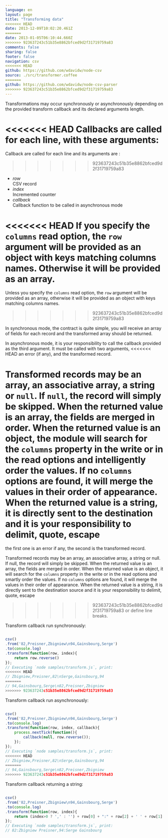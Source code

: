 ```yaml
---
language: en
layout: page
title: "Transforming data"
<<<<<<< HEAD
date: 2013-12-09T10:02:20.461Z
=======
date: 2013-01-05T06:10:44.660Z
>>>>>>> 923637243c51b35e8862bfced9d2f31719759a83
comments: false
sharing: false
footer: false
navigation: csv
<<<<<<< HEAD
github: https://github.com/wdavidw/node-csv
source: ./src/transformer.coffee
=======
github: https://github.com/wdavidw/node-csv-parser
>>>>>>> 923637243c51b35e8862bfced9d2f31719759a83
---
```



Transformations may occur synchronously or asynchronously depending
on the provided transform callback and its declared arguments length.

<<<<<<< HEAD
Callbacks are called for each line, with these arguments:    
=======
Callback are called for each line and its arguments are :    
>>>>>>> 923637243c51b35e8862bfced9d2f31719759a83

*   *row*   
  CSV record
*   *index*   
  Incremented counter
*   *callback*   
  Callback function to be called in asynchronous mode

<<<<<<< HEAD
If you specify the `columns` read option, the `row` argument will be 
provided as an object with keys matching columns names. Otherwise it
will be provided as an array.
=======
Unless you specify the `columns` read option, the `row` argument will be 
provided as an array, otherwise it will be provided as an object with keys 
matching columns names.
>>>>>>> 923637243c51b35e8862bfced9d2f31719759a83

In synchronous mode, the contract is quite simple, you will receive an array 
of fields for each record and the transformed array should be returned.

In asynchronous mode, it is your responsibility to call the callback 
provided as the third argument. It must be called with two arguments,
<<<<<<< HEAD
an error (if any), and the transformed record.

Transformed records may be an array, an associative array, a 
string or `null`. If `null`, the record will simply be skipped. When the
returned value is an array, the fields are merged in order. 
When the returned value is an object, the module will search for
the `columns` property in the write or in the read options and 
intelligently order the values. If no `columns` options are found, 
it will merge the values in their order of appearance. When the 
returned value is a string, it is directly sent to the destination 
and it is your responsibility to delimit, quote, escape 
=======
the first one is an error if any, the second is the transformed record.

Transformed records may be an array, an associative array, a 
string or null. If null, the record will simply be skipped. When the 
returned value is an array, the fields are merged in order. 
When the returned value is an object, it will search for 
the `columns` property in the write or in the read options and 
smartly order the values. If no `columns` options are found, 
it will merge the values in their order of appearance. When the 
returned value is a string, it is directly sent to the destination 
source and it is your responsibility to delimit, quote, escape 
>>>>>>> 923637243c51b35e8862bfced9d2f31719759a83
or define line breaks.

Transform callback run synchronously:

```javascript

csv()
.from('82,Preisner,Zbigniew\n94,Gainsbourg,Serge')
.to(console.log)
.transform(function(row, index){
    return row.reverse()
});
// Executing `node samples/transform.js`, print:
<<<<<<< HEAD
// Zbigniew,Preisner,82\nSerge,Gainsbourg,94
=======
// 94,Gainsbourg,Serge\n82,Preisner,Zbigniew
>>>>>>> 923637243c51b35e8862bfced9d2f31719759a83

```

Transform callback run asynchronously:

```javascript

csv()
.from('82,Preisner,Zbigniew\n94,Gainsbourg,Serge')
.to(console.log)
.transform(function(row, index, callback){
    process.nextTick(function(){
        callback(null, row.reverse());
    });
});
// Executing `node samples/transform.js`, print:
<<<<<<< HEAD
// Zbigniew,Preisner,82\nSerge,Gainsbourg,94
=======
// 94,Gainsbourg,Serge\n82,Preisner,Zbigniew
>>>>>>> 923637243c51b35e8862bfced9d2f31719759a83

```

Transform callback returning a string:

```javascript

csv()
.from('82,Preisner,Zbigniew\n94,Gainsbourg,Serge')
.to(console.log)
.transform(function(row, index){
    return (index>0 ? ',' : '') + row[0] + ":" + row[2] + ' ' + row[1];
});
// Executing `node samples/transform.js`, print:
// 82:Zbigniew Preisner,94:Serge Gainsbourg
```

